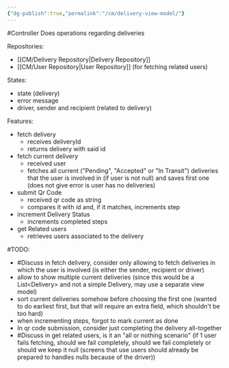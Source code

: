 ```yaml
---
{"dg-publish":true,"permalink":"/cm/delivery-view-model/"}
---
```


#Controller
Does operations regarding deliveries

Repositories:
- [[CM/Delivery Repository\|Delivery Repository]]
- [[CM/User Repository\|User Repository]] (for fetching related users)

States:
- state (delivery)
- error message
- driver, sender and recipient (related to delivery)

Features:
- fetch delivery
	- receives deliveryId
	- returns delivery with said id
- fetch current delivery
	- received user
	- fetches all current ("Pending", "Accepted" or "In Transit") deliveries that the user is involved in (if user is not null) and saves first one (does not give error is user has no deliveries)
- submit Qr Code
	- received qr code as string
	- compares it with id and, if it matches, increments step
- increment Delivery Status
	- increments completed steps
- get Related users
	- retrieves users associated to the delivery

#TODO:
- #Discuss in fetch delivery, consider only allowing to fetch deliveries in which the user is involved (is either the sender, recipient or driver)
- allow to show multiple current deliveries (since this would be a List\<Delivery\> and not a simple Delivery, may use a separate view model)
- sort current deliveries somehow before choosing the first one (wanted to do earliest first, but that will require an extra field, which shouldn't be too hard)
- when incrementing steps, forgot to mark current as done
- In qr code submission, consider just completing the delivery all-together
- #Discuss in get related users, is it an "all or nothing scenario" (if 1 user fails fetching, should we fail completely, should we fail completely or should we keep it null (screens that use users should already be prepared to handles nulls because of the driver))